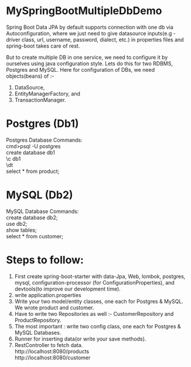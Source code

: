 # MySpringBootMultipleDbDemo
Spring Boot Data JPA by default supports connection with one db via Autoconfiguration, where we just need to give datasource 
inputs(e.g - driver class, url, username, password, dialect, etc.) in properties files and spring-boot takes care of rest.

But to create multiple DB in one service, we need to configure it by ourselves using java configuration style.
Lets do this for two RDBMS, Postgres and MySQL. Here for configuration of DBs, we need objects(beans) of :-
 1. DataSource, 
 2. EntityManagerFactory, and 
 3. TransactionManager.

# Postgres (Db1)
Postgres Database Commands: <br>
cmd>psql -U postgres <br>
create database db1 <br>
\c db1 <br>
\dt <br>
select * from product; <br>

# MySQL (Db2)
MySQL Database Commands: <br>
create database db2; <br>
use db2; <br>
show tables; <br>
select * from customer; <br>

# Steps to follow:

1. First create spring-boot-starter with data-Jpa, Web, lombok, postgres, mysql, 
   configuration-processor (for ConfigurationProperties), and devtools(to improve our development time).
2. write application.properties
3. Write your two model/entity classes, one each for Postgres & MySQL. We wrote product and customer.
4. Have to write two Repositories as well :- CustomerRepository and ProductRepository.
5. The most important : write two config class, one each for Postgres & MySQL Databases.
6. Runner for inserting data(or write your save methods).
7. RestController to fetch data. <br>
    http://localhost:8080/products <br>
    http://localhost:8080/customer 
